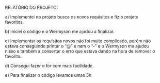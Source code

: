 RELATÓRIO DO PROJETO:

a)	Implementei no projeto busca os novos requisitos e fiz o projeto favoritos.

b)	Iniciei o código e o Wermyson me ajudou a finalizar.

c)	Implementar os requisitos novos não foi muito complicado, porém não estava conseguindo printar o “@” e nem o “-” e o Wermyson me ajudou nisso e também a consertar o erro que estava dando na hora de remover o favorito.

d)	Consegui fazer o for com mais facilidade.

e)	Para finalizar o código levamos umas 3h.
